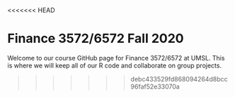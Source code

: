 <<<<<<< HEAD
# Finance 3572/6572 Fall 2020

Welcome to our course GitHub page for Finance 3572/6572 at UMSL. This is where we will keep all of our R code and collaborate on group projects.
>>>>>>> debc433529fd868094264d8bcc96faf52e33070a
